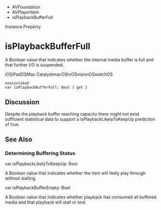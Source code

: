 

- AVFoundation
- AVPlayerItem
-  isPlaybackBufferFull 

Instance Property

# isPlaybackBufferFull

A Boolean value that indicates whether the internal media buffer is full and that further I/O is suspended.

iOSiPadOSMac CatalystmacOStvOSvisionOSwatchOS

``` source
nonisolated
var isPlaybackBufferFull: Bool { get }
```

## Discussion

Despite the playback buffer reaching capacity there might not exist sufficient statistical data to support a isPlaybackLikelyToKeepUp prediction of true.

## See Also

### Determining Buffering Status

var isPlaybackLikelyToKeepUp: Bool

A Boolean value that indicates whether the item will likely play through without stalling.

var isPlaybackBufferEmpty: Bool

A Boolean value that indicates whether playback has consumed all buffered media and that playback will stall or end.

